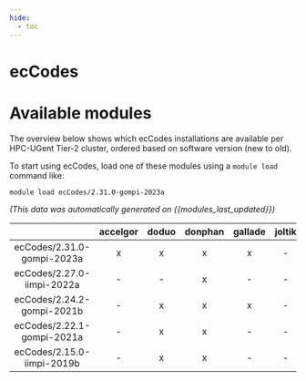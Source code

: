 ```yaml
---
hide:
  - toc
---
```


ecCodes
=======

# Available modules


The overview below shows which ecCodes installations are available per HPC-UGent Tier-2 cluster, ordered based on software version (new to old).

To start using ecCodes, load one of these modules using a `module load` command like:

```shell
module load ecCodes/2.31.0-gompi-2023a
```

*(This data was automatically generated on {{modules_last_updated}})*  

| |accelgor|doduo|donphan|gallade|joltik|shinx|skitty|
| :---: | :---: | :---: | :---: | :---: | :---: | :---: | :---: |
|ecCodes/2.31.0-gompi-2023a|x|x|x|x|-|x|x|
|ecCodes/2.27.0-iimpi-2022a|-|-|x|-|-|-|-|
|ecCodes/2.24.2-gompi-2021b|-|x|x|x|-|-|-|
|ecCodes/2.22.1-gompi-2021a|-|x|x|-|-|-|-|
|ecCodes/2.15.0-iimpi-2019b|-|x|x|-|-|-|-|
